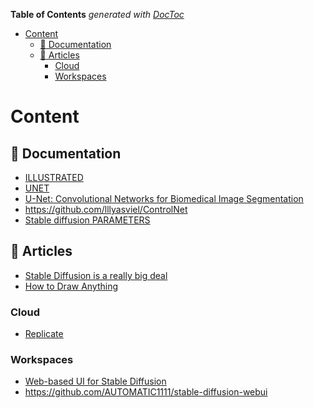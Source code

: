 <!-- START doctoc generated TOC please keep comment here to allow auto update -->
<!-- DON'T EDIT THIS SECTION, INSTEAD RE-RUN doctoc TO UPDATE -->
**Table of Contents**  *generated with [DocToc](https://github.com/thlorenz/doctoc)*

- [Content](#content)
  - [:open_file_folder: Documentation](#open_file_folder-documentation)
  - [:memo: Articles](#memo-articles)
    - [Cloud](#cloud)
    - [Workspaces](#workspaces)

<!-- END doctoc generated TOC please keep comment here to allow auto update -->

# Content

## :open_file_folder: Documentation

- [ILLUSTRATED](https://jalammar.github.io/illustrated-stable-diffusion/)
- [UNET](https://medium.com/analytics-vidhya/what-is-unet-157314c87634)
- [U-Net: Convolutional Networks for Biomedical Image Segmentation](https://arxiv.org/pdf/1505.04597.pdf)
- <https://github.com/lllyasviel/ControlNet>
- [Stable diffusion PARAMETERS](https://blog.openart.ai/2023/02/13/the-most-complete-guide-to-stable-diffusion-parameters/)

## :memo: Articles

- [Stable Diffusion is a really big deal](<https://simonwillison.net/2022/Aug/29/stable-diffusion/>)
- [How to Draw Anything](<https://andys.page/posts/how-to-draw/>)

### Cloud

- [Replicate](https://replicate.com/)

### Workspaces

- [Web-based UI for Stable Diffusion](https://github.com/Sygil-Dev/sygil-webui)
- <https://github.com/AUTOMATIC1111/stable-diffusion-webui>

